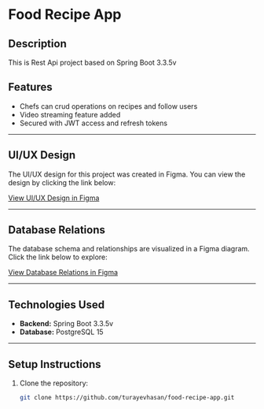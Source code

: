# Food Recipe App

## Description
This is Rest Api project based on Spring Boot 3.3.5v

## Features
- Chefs can crud operations on recipes and follow users
- Video streaming feature added
- Secured with JWT access and refresh tokens

---

## UI/UX Design
The UI/UX design for this project was created in Figma. You can view the design by clicking the link below:

[View UI/UX Design in Figma](https://www.figma.com/design/de8OQlaWP533pVkmgtEN0T/Food-Recipe-App-(Community)?node-id=1-3&t=fEScgz2hO44MpSb8-1)

---

## Database Relations
The database schema and relationships are visualized in a Figma diagram. Click the link below to explore:

[View Database Relations in Figma](https://www.figma.com/board/eQIzwONXdZ9XbPrWlUU2gE/Food-Recipe-App?node-id=0-1&t=mCvy65FESul3RJz5-1)

---

## Technologies Used
- **Backend:** Spring Boot 3.3.5v
- **Database:** PostgreSQL 15

---

## Setup Instructions
1. Clone the repository:
   ```bash
   git clone https://github.com/turayevhasan/food-recipe-app.git
